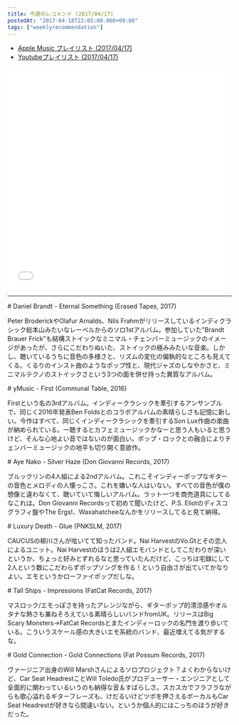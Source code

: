 ```yaml
---
title: 今週のレコメンド (2017/04/17)
postedAt: "2017-04-18T22:05:00.000+09:00"
tags: ["weeklyrecommendation"]
---
```


* [Apple Music プレイリスト (2017/04/17)](https://itunes.apple.com/jp/playlist/%E4%BB%8A%E9%80%B1%E3%81%AE%E3%83%AC%E3%82%B3%E3%83%A1%E3%83%B3%E3%83%89-2017-04-17/idpl.4dfd3d431e6d4f5a851ea6032651c1eb)
* [Youtubeプレイリスト (2017/04/17)](https://www.youtube.com/playlist?list=PLegnWsUgQayewBv-rVqpN-x%5F1%5FDHQ-mBD)
<iframe src="//tools.applemusic.com/embed/v1/playlist/pl.4dfd3d431e6d4f5a851ea6032651c1eb?country=jp" height="500px" width="100%" frameborder="0"></iframe> 

---

\# Daniel Brandt - Eternal Something (Erased Tapes, 2017)

Peter BroderickやOlafur Arnalds、Nils Frahmがリリースしているインディクラシック総本山みたいなレーベルからのソロ1stアルバム。参加していた"Brandt Brauer Frick"も結構ストイックなミニマル・チェンバーミュージックのイメージがあったが、さらにこだわりぬいた、ストイックの極みみたいな音楽。しかし、聴いているうちに音色の多様さと、リズムの変化の偏執的なところも見えてくる。くるりのインスト曲のようなポップ性と、現代ジャズのしなやかさと、ミニマルテクノのストイックさという3つの面を併せ持った異質なアルバム。

\# yMusic - First (Communal Table, 2016)

Firstという名の3rdアルバム。インディークラシックを牽引するアンサンブルで、同じく2016年発表Ben Foldsとのコラボアルバムの素晴らしさも記憶に新しい。今作はすべて、同じくインディークラシックを牽引するSon Lux作曲の楽曲が納められている。一聴するとカフェミュージックかなーと思う人もいると思うけど、そんな心地よい音ではないのが面白い。ポップ・ロックとの融合によりチェンバーミュージックの地平も切り開く意欲作。

\# Aye Nako - Silver Haze (Don Giovanni Records, 2017)

ブルックリンの4人組による2ndアルバム。これこそインディーポップなギターの音色とメロディの人懐っこさ。これを嫌いな人はいない。すべての音色が僕の想像と違わなくて、聴いていて悔しいアルバム。ラット一つを商売道具にしてるなこれは。Don Giovanni Recordsって初めて聞いたけど、P.S. Eliotのディスコグラフィ盤やThe Ergs!、Waxahatcheeなんかをリリースしてると見て納得。

\# Luxury Death - Glue (PNKSLM, 2017)

CAUCUSの柳川さんが呟いてて知ったバンド。Nai HarvestのVo.Gtとその恋人によるユニット。Nai Harvestのほうは2人組エモバンドとしてこだわりが深いというか、ちょっと好みとずれるなと思っていたんだけど、こっちは宅録にして2人という数にこだわらずポップソングを作る！という自由さが出ていてかなりよい。エモというかローファイポップだしな。

\# Tall Ships - Impressions (FatCat Records, 2017)

マスロック/エモっぽさを持ったアレンジながら、ギターポップ的清涼感やオルタナな熱さも兼ねそろえている素晴らしいバンドfromUK。リリースはBig Scary Monsters→FatCat Recordsとまたインディーロックの名門を渡り歩いている。こういうスケール感の大きいエモ系統のバンド、最近増えてる気がするな。

\# Gold Connection - Gold Connections (Fat Possum Records, 2017)

ヴァージニア出身のWill Marshさんによるソロプロジェクト？よくわからないけど、Car Seat HeadrestことWill Toledo氏がプロデューサー・エンジニアとして全面的に関わっているいうのも納得な音＆すばらしさ。スカスカでフラフラながらも歌心溢れるギターフレーズも、けだるいけどツボを押さえるボーカルもCar Seat Headrestが好きなら間違いない。というか個人的にはこっちのほうが好きだった。